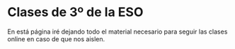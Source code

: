 
# Clases de 3º de la ESO

En está página iré dejando todo el material necesario para seguir las clases
online en caso de que nos aislen.

